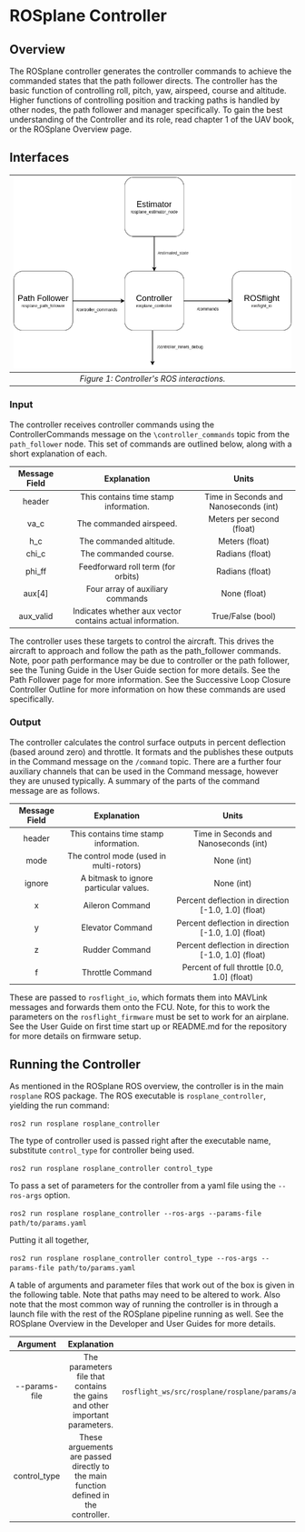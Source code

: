 # ROSplane Controller

## Overview

The ROSplane controller generates the controller commands to achieve the commanded states that the path follower directs.
The controller has the basic function of controlling roll, pitch, yaw, airspeed, course and altitude.
Higher functions of controlling position and tracking paths is handled by other nodes, the path follower and manager specifically.
To gain the best understanding of the Controller and its role, read chapter 1 of the UAV book, or the ROSplane Overview page.

<!-- TODO add glam GIF or pic of response to show how awesome ROSplane is  -->

## Interfaces

| ![Diagram of Controller ROS Interactions](../../assets/Controller_ROS.png "Controller ROS Interactions") |
|:--:|
|*Figure 1: Controller's ROS interactions.*|

### Input

The controller receives controller commands using the ControllerCommands message on the `\controller_commands` topic from the `path_follower` node. 
This set of commands are outlined below, along with a short explanation of each.

| Message Field | Explanation | Units |
|:------:|:-------:| :---: |
| header | This contains time stamp information. | Time in Seconds and Nanoseconds (int) |
| va_c | The commanded airspeed. | Meters per second (float) |
| h_c | The commanded altitude. | Meters (float) |
| chi_c | The commanded course. | Radians (float) |
| phi_ff | Feedforward roll term (for orbits) | Radians (float) |
| aux[4] | Four array of auxiliary commands | None (float) |
| aux_valid | Indicates whether aux vector contains actual information. | True/False (bool) |

The controller uses these targets to control the aircraft.
This drives the aircraft to approach and follow the path as the path_follower commands.
Note, poor path performance may be due to controller or the path follower, see the Tuning Guide in the User Guide section for more details.
See the Path Follower page for more information.
See the Successive Loop Closure Controller Outline for more information on how these commands are used specifically.

### Output

The controller calculates the control surface outputs in percent deflection (based around zero) and throttle.
It formats and the publishes these outputs in the Command message on the `/command` topic.
There are a further four auxiliary channels that can be used in the Command message, however they are unused typically.
A summary of the parts of the command message are as follows.

| Message Field | Explanation | Units |
|:------:|:-------:| :---: |
| header | This contains time stamp information. | Time in Seconds and Nanoseconds (int) |
| mode | The control mode (used in multi-rotors) | None (int) |
| ignore | A bitmask to ignore particular values. | None (int) |
| x | Aileron Command | Percent deflection in direction [-1.0, 1.0] (float) |
| y | Elevator Command | Percent deflection in direction [-1.0, 1.0] (float) |
| z | Rudder Command | Percent deflection in direction [-1.0, 1.0] (float) |
| f | Throttle Command | Percent of full throttle [0.0, 1.0] (float) |

These are passed to `rosflight_io`, which formats them into MAVLink messages and forwards them onto the FCU.
Note, for this to work the parameters on the `rosflight_firmware` must be set to work for an airplane.
See the User Guide on first time start up or README.md for the repository for more details on firmware setup.

## Running the Controller

As mentioned in the ROSplane ROS overview, the controller is in the main `rosplane` ROS package.
The ROS executable is `rosplane_controller`, yielding the run command:

`ros2 run rosplane rosplane_controller`

The type of controller used is passed right after the executable name, substitute `control_type` for controller being used.

`ros2 run rosplane rosplane_controller control_type`

To pass a set of parameters for the controller from a yaml file using the `--ros-args` option.

`ros2 run rosplane rosplane_controller --ros-args --params-file path/to/params.yaml`

Putting it all together,

`ros2 run rosplane rosplane_controller control_type --ros-args --params-file path/to/params.yaml`

A table of arguments and parameter files that work out of the box is given in the following table.
Note that paths may need to be altered to work.
Also note that the most common way of running the controller is in through a launch file with the rest of the ROSplane pipeline running as well.
See the ROSplane Overview in the Developer and User Guides for more details.


| Argument | Explanation | Values |
|:------:|:-------:| :---: |
| --params-file | The parameters file that contains the gains and other important parameters. | `rosflight_ws/src/rosplane/rosplane/params/anaconda_autopilot_params.yaml`,`rosflight_ws/src/rosplane/rosplane/params/skyhunter_autopilot_params.yaml` |
| control_type | These arguements are passed directly to the main function defined in the controller. | `default`, `total_energy` |
